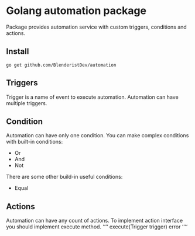# Golang automation package
Package provides automation service with custom triggers, conditions and actions.


## Install
````
go get github.com/BlenderistDev/automation
````
## Triggers
Trigger is a name of event to execute automation. Automation can have multiple triggers.
## Condition
Automation can have only one condition.
You can make complex conditions with built-in conditions:
* Or
* And
* Not

There are some other build-in useful conditions:
* Equal

## Actions
Automation can have any count of actions.
To implement action interface you should implement execute method.
‘‘‘‘
execute(Trigger trigger) error 
‘‘‘‘
